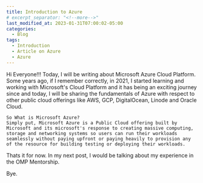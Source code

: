 ```yaml
---                          
title: Introduction to Azure
# excerpt_separator: "<!--more-->"
last_modified_at: 2023-01-31T07:00:02-05:00
categories:
  - Blog                     
tags:                  
  - Introduction 
  - Article on Azure            
  - Azure       
---                                                            
```

Hi Everyone!!!
    Today, I will be writing about Microsoft Azure Cloud Platform. Some years ago, if I remember correctly, in 2021, I started learning and working with Microsoft's Cloud Platform and it has being an exciting journey since and today, I will be sharing the fundamentals of Azure with respect to other public cloud offerings like AWS, GCP, DigitalOcean, Linode and Oracle Cloud.

    So What is Microsoft Azure?
    Simply put, Microsoft Azure is a Public Cloud offering built by Microsoft and its microsoft's response to creating massive computing, storage and networking systems so users can run their workloads seamlessly without paying upfront or paying heavily to provision any of the resource for building testing or deploying their workloads.


Thats it for now. In my next post, I would be talking about my experience in the OMP Mentorship.

Bye.
